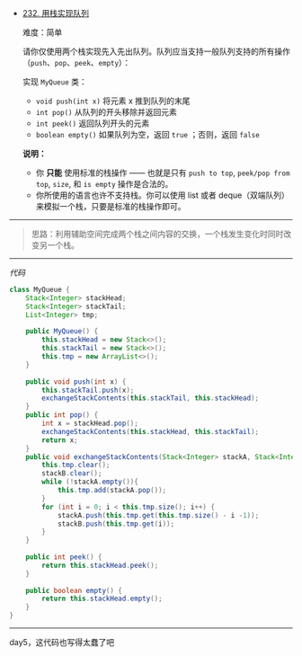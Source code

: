 - [232. 用栈实现队列](https://leetcode.cn/problems/implement-queue-using-stacks/)

  难度：简单

  请你仅使用两个栈实现先入先出队列。队列应当支持一般队列支持的所有操作（`push`、`pop`、`peek`、`empty`）：

  实现 `MyQueue` 类：

  - `void push(int x)` 将元素 x 推到队列的末尾
  - `int pop()` 从队列的开头移除并返回元素
  - `int peek()` 返回队列开头的元素
  - `boolean empty()` 如果队列为空，返回 `true` ；否则，返回 `false`
  
  **说明：**
  
  - 你 **只能** 使用标准的栈操作 —— 也就是只有 `push to top`, `peek/pop from top`, `size`, 和 `is empty` 操作是合法的。
  - 你所使用的语言也许不支持栈。你可以使用 list 或者 deque（双端队列）来模拟一个栈，只要是标准的栈操作即可。
  
   

----------------------

> 思路：利用辅助空间完成两个栈之间内容的交换，一个栈发生变化时同时改变另一个栈。

------------

*代码*

```java
class MyQueue {
    Stack<Integer> stackHead;
    Stack<Integer> stackTail;
    List<Integer> tmp;
    
    public MyQueue() {
        this.stackHead = new Stack<>();
        this.stackTail = new Stack<>();
        this.tmp = new ArrayList<>();
    }
    
    public void push(int x) {
        this.stackTail.push(x);
        exchangeStackContents(this.stackTail, this.stackHead);
    }
    public int pop() {
        int x = stackHead.pop();
        exchangeStackContents(this.stackHead, this.stackTail);
        return x;
    }
    public void exchangeStackContents(Stack<Integer> stackA, Stack<Integer> stackB){
        this.tmp.clear();
        stackB.clear();
        while (!stackA.empty()){
            this.tmp.add(stackA.pop());
        }
        for (int i = 0; i < this.tmp.size(); i++) {
            stackA.push(this.tmp.get(this.tmp.size() - i -1));
            stackB.push(this.tmp.get(i));
        }
    }
    
    public int peek() {
        return this.stackHead.peek();
    }
    
    public boolean empty() {
        return this.stackHead.empty();
    }
}
```

--------------

day5，这代码也写得太蠢了吧

